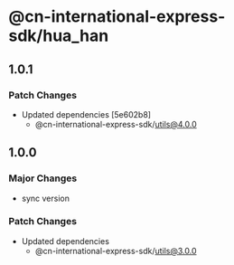# @cn-international-express-sdk/hua_han

## 1.0.1

### Patch Changes

- Updated dependencies [5e602b8]
  - @cn-international-express-sdk/utils@4.0.0

## 1.0.0

### Major Changes

- sync version

### Patch Changes

- Updated dependencies
  - @cn-international-express-sdk/utils@3.0.0

